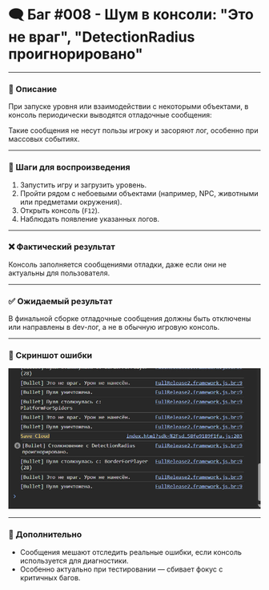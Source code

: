 # 🗨️ Баг #008 -  Шум в консоли: "Это не враг", "DetectionRadius проигнорировано"

---

### 📄 Описание
При запуске уровня или взаимодействии с некоторыми объектами, в консоль периодически выводятся отладочные сообщения:

Такие сообщения не несут пользы игроку и засоряют лог, особенно при массовых событиях.

---

### 🧪 Шаги для воспроизведения
1. Запустить игру и загрузить уровень.
2. Пройти рядом с небоевыми объектами (например, NPC, животными или предметами окружения).
3. Открыть консоль (`F12`).
4. Наблюдать появление указанных логов.

---

### ❌ Фактический результат
Консоль заполняется сообщениями отладки, даже если они не актуальны для пользователя.

---

### ✅ Ожидаемый результат
В финальной сборке отладочные сообщения должны быть отключены или направлены в dev-лог, а не в обычную игровую консоль.

---

### 📸 Скриншот ошибки  
![Лог консоли](https://raw.githubusercontent.com/0xFury4068/Game-BugReport-TwilightForest3D/main/assets/screens/console_bug.jpg)



---

### 🧾 Дополнительно
- Сообщения мешают отследить реальные ошибки, если консоль используется для диагностики.
- Особенно актуально при тестировании — сбивает фокус с критичных багов.

